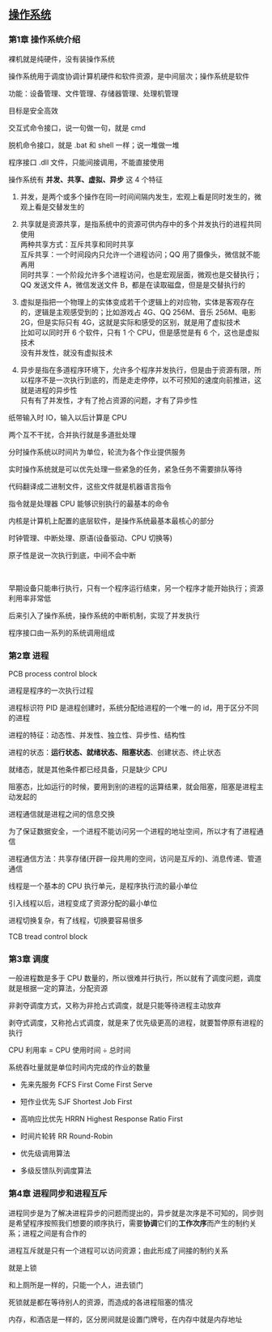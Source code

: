 
## [操作系统](https://www.bilibili.com/video/BV1YE411D7nH?from=search&seid=11368503174163677449)  

### 第1章 操作系统介绍  

裸机就是纯硬件，没有装操作系统  

操作系统用于调度协调计算机硬件和软件资源，是中间层次；操作系统是软件  

功能：设备管理、文件管理、存储器管理、处理机管理  

目标是安全高效  

交互式命令接口，说一句做一句，就是 cmd  

脱机命令接口，就是 .bat 和 shell 一样；说一堆做一堆  

程序接口 .dll 文件，只能间接调用，不能直接使用  

操作系统有 **并发、共享、虚拟、异步** 这 4 个特征  


1. 并发，是两个或多个操作在同一时间间隔内发生，宏观上看是同时发生的，微观上看是交替发生的  

2. 共享就是资源共享，是指系统中的资源可供内存中的多个并发执行的进程共同使用  
两种共享方式：互斥共享和同时共享  
互斥共享：一个时间段内只允许一个进程访问；QQ 用了摄像头，微信就不能再用    
同时共享：一个阶段允许多个进程访问，也是宏观层面，微观也是交替执行；QQ 发送文件 A，微信发送文件 B，都是在读取磁盘，但是是交替执行的  

3. 虚拟是指把一个物理上的实体变成若干个逻辑上的对应物，实体是客观存在的，逻辑是主观感受到的；比如游戏占 4G、QQ 256M、音乐 256M、电影 2G，但是实际只有 4G，这就是实际和感受的区别，就是用了虚拟技术  
比如可以同时开 6 个软件，只有 1 个 CPU，但是感觉是有 6 个，这也是虚拟技术  
没有并发性，就没有虚拟技术  

4. 异步是指在多道程序环境下，允许多个程序并发执行，但是由于资源有限，所以程序不是一次执行到底的，而是走走停停，以不可预知的速度向前推进，这就是进程的异步性  
只有有了并发性，才有了抢占资源的问题，才有了异步性  

纸带输入时 IO，输入以后计算是 CPU  

两个互不干扰，合并执行就是多道批处理  

分时操作系统以时间片为单位，轮流为各个作业提供服务  

实时操作系统就是可以优先处理一些紧急的任务，紧急任务不需要排队等待  


代码翻译成二进制文件，这些文件就是机器语言指令  

指令就是处理器 CPU 能够识别执行的最基本的命令  


内核是计算机上配置的底层软件，是操作系统最基本最核心的部分  

时钟管理、中断处理、原语(设备驱动、CPU 切换等)  

原子性是说一次执行到底，中间不会中断  

<br>

早期设备只能串行执行，只有一个程序运行结束，另一个程序才能开始执行；资源利用率非常低  

后来引入了操作系统，操作系统的中断机制，实现了并发执行  

程序接口由一系列的系统调用组成  


### 第2章 进程  

PCB process control block  

进程是程序的一次执行过程  

进程标识符 PID 是进程创建时，系统分配给进程的一个唯一的 id，用于区分不同的进程  

进程的特征：动态性、并发性、独立性、异步性、结构性  

进程的状态：**运行状态、就绪状态、阻塞状态**、创建状态、终止状态  


就绪态，就是其他条件都已经具备，只是缺少 CPU  

阻塞态，比如运行的时候，要用到别的进程的运算结果，就会阻塞，阻塞是进程主动发起的  


进程通信就是进程之间的信息交换  

为了保证数据安全，一个进程不能访问另一个进程的地址空间，所以才有了进程通信  

进程通信方法：共享存储(开辟一段共用的空间，访问是互斥的)、消息传递、管道通信  

线程是一个基本的 CPU 执行单元，是程序执行流的最小单位  

引入线程以后，进程变成了资源分配的最小单位  

进程切换复杂，有了线程，切换要容易很多  

TCB tread control block  

### 第3章 调度  

一般进程数是多于 CPU 数量的，所以很难并行执行，所以就有了调度问题，调度就是根据一定的算法，分配资源  


非剥夺调度方式，又称为非抢占式调度，就是只能等待进程主动放弃  

剥夺式调度，又称抢占式调度，就是来了优先级更高的进程，就要暂停原有进程的执行  


CPU 利用率 = CPU 使用时间 ÷ 总时间  

系统吞吐量就是单位时间内完成的作业的数量  

* 先来先服务 FCFS First Come First Serve  

* 短作业优先 SJF Shortest Job First  

* 高响应比优先 HRRN Highest Response Ratio First  

* 时间片轮转 RR Round-Robin  

* 优先级调用算法  

* 多级反馈队列调度算法

### 第4章 进程同步和进程互斥  

进程同步是为了解决进程异步的问题而提出的，异步就是次序是不可知的，同步则是希望程序按照我们想要的顺序执行，需要**协调**它们的**工作次序**而产生的制约关系；进程之间是有合作的  

进程互斥就是只有一个进程可以访问资源；由此形成了间接的制约关系  

就是上锁  

和上厕所是一样的，只能一个人，进去锁门  



死锁就是都在等待别人的资源，而造成的各进程阻塞的情况  


内存，和酒店是一样的，区分房间就是设置门牌号，在内存中就是内存地址  






